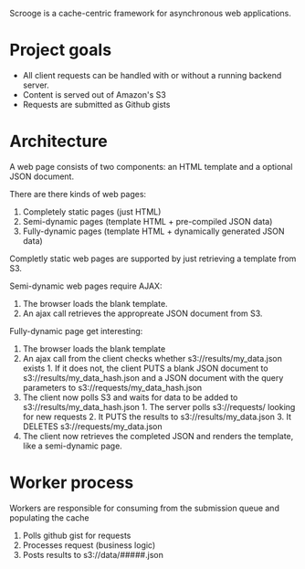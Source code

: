 Scrooge is a cache-centric framework for asynchronous web applications.

Project goals
==============

  - All client requests can be handled with or without a running backend server.
  - Content is served out of Amazon's S3
  - Requests are submitted as Github gists

Architecture
=============

A web page consists of two components: an HTML template and a optional JSON document.

There are there kinds of web pages:

  1. Completely static pages (just HTML)
  2. Semi-dynamic pages (template HTML + pre-compiled JSON data)
  3. Fully-dynamic pages (template HTML + dynamically generated JSON data)

Completly static web pages are supported by just retrieving a template from S3.

Semi-dynamic web pages require AJAX:

  1. The browser loads the blank template.
  2. An ajax call retrieves the appropreate JSON document from S3.

Fully-dynamic page get interesting:

  1. The browser loads the blank template
  2. An ajax call from the client checks whether s3://results/my_data.json exists
    1. If it does not, the client PUTS a blank JSON document to s3://results/my_data_hash.json and a JSON document with the query parameters to s3://requests/my_data_hash.json
  3. The client now polls S3 and waits for data to be added to s3://results/my_data_hash.json
    1. The server polls s3://requests/ looking for new requests
    2. It PUTS the results to s3://results/my_data.json
    3. It DELETES s3://requests/my_data.json
  4. The client now retrieves the completed JSON and renders the template, like a semi-dynamic page.

Worker process
==============

  Workers are responsible for consuming from the submission queue and populating the cache

  1. Polls github gist for requests
  2. Processes request (business logic)
  3. Posts results to s3://data/#####.json

